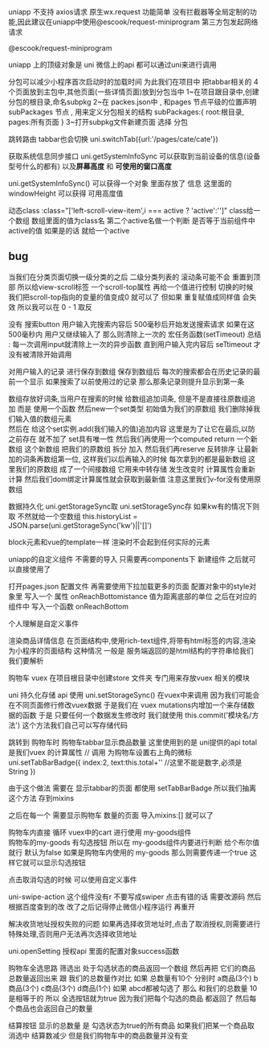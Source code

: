 uniapp 不支持 axios请求 原生wx.request 功能简单 没有拦截器等全局定制的功能,因此建议在uniapp中使用@escook/request-miniprogram	第三方包发起网络请求

@escook/request-miniprogram	

uniapp 上的顶级对象是 uni 微信上的api 都可以通过uni来进行调用


<!-- 分包 -->
分包可以减少小程序首次启动时的加载时间
为此我们在项目中 把tabbar相关的 4个页面放到主包中,其他页面(一些详情页面)放到分包当中
1~在项目跟目录中,创建分包的根目录,命名subpkg
2~在 packes.json中 , 和pages 节点平级的位置声明 subPackages 节点 , 用来定义分包相关的结构
subPackages:{
	root:根目录,
	pages:所有页面
}
3~打开subpkg文件新建页面 选择 分包

跳转路由 tabbar也会切换
uni.switchTab({url:'/pages/cate/cate'})

获取系统信息同步接口
uni.getSystemInfoSync 可以获取到当前设备的信息(设备型号什么的都有)
以及**屏幕高度** 和 **可使用的窗口高度**

uni.getSystemInfoSync() 可以获得一个对象 里面存放了 信息
这里面的windowHeight 可以获得 可用高度值

动态class
:class="['left-scroll-view-item',i === active ? 'active':'']"
class给一个数组 数组里面的值为class名 第二个active名做一个判断 是否等于当前组件中active的值
如果是的话 就给一个active 

## bug

当我们在分类页面切换一级分类的之后 二级分类列表的 滚动条可能不会 重置到顶部
所以给view-scroll标签 一个scroll-top属性  再给一个值进行控制
切换的时候 我们把scroll-top指向的变量的值变成0 就可以了 
但如果 重复赋值成同样值 会失效
所以我可以在 0 - 1 取反

<!-- 搜索防抖 -->
没有 搜索button 用户输入完搜索内容后 500毫秒后开始发送搜索请求 如果在这500毫秒内 用户又继续输入了 那么则清除上一次的 宏任务函数(setTimeout)
总结 : 每一次调用input就清除上一次的异步函数 直到用户输入完内容后 seTtimeout 才没有被清除开始调用


<!-- 搜索历史保持最新 -->
对用户输入的记录 进行保存到数组 保存到数组后 每次的搜索都会在历史记录的最前一个显示 如果搜索了以前使用过的记录 
那么那条记录则提升显示到第一条 

数组存放好词条,当用户在搜索的时候 给数组追加词条, 但是不是直接往原数组追加
而是 使用一个函数 然后new一个set类型 初始值为我们的原数组 我们删除掉我们输入值的数组元素  
然后在 给这个set实例.add(我们输入的值)追加内容 这里是为了让它在最后,以防之前存在 就不加了 set具有唯一性
然后我们再使用一个computed return 一个新数组 这个新数组 把我们的原数组 拆分 加入 然后我们再reserve 反转排序 
让最新加的词条再数组第一位,
这样我们以后再输入的时候 每次拿到的都是最新数组 
这里我们的原数组 成了一个间接数组 它用来中转存储 发生改变时 计算属性会重新计算 然后我们dom绑定计算属性就会获取到最新值
注意这里我们v-for没有使用原数组

数据持久化 
uni.getStorageSync取  uni.setStorageSync存
如果kw有的情况下则取 不然就给一个空数组
this.historyList = JSON.parse(uni.getStorageSync('kw')||'[]')

block元素和vue的template一样 渲染时不会起到任何实际的元素


uniapp的自定义组件 不需要的导入
只需要再components下 新建组件
之后就可以直接使用了


<!-- 下拉加载更多 -->
打开pages.json 配置文件 再需要使用下拉加载更多的页面 配置对象中的style对象里 
写入一个 属性 onReachBottomistance 值为距离底部的单位 
之后在对应的 组件中 写入一个函数 onReachBottom

个人理解是自定义事件


渲染商品详情信息
在页面结构中,使用rich-text组件,将带有html标签的内容,渲染为小程序的页面结构
这种情况 一般是 服务端返回的是html结构的字符串给我们 我们要解析

购物车 vuex
在项目根目录中创建store 文件夹 专门用来存放vuex 相关的模块

uni 持久化存储 api
使用 uni.setStorageSync() 
在vuex中来调用 因为我们可能会在不同页面修行修改vuex数据
于是我们在 vuex mutations内增加一个来存储数据的函数
于是 只要任何一个数据发生修改时 我们就使用 this.commit('模块名/方法') 这个方法我们自己可以写存储代码


跳转到 购物车时 购物车tabbar显示商品数量
这里使用到的是 uni提供的api
total 是我们vuex 的计算属性 
				// 调用 为购物车设置右上角的微标
				uni.setTabBarBadge({
					index:2,
					text:this.total+'' //这里不能是数字,必须是String
				})

由于这个做法 需要在 显示tabbar的页面 都使用 setTabBarBadge 所以我们抽离这个方法
存到mixins

之后在每一个 需要显示购物车 数量的页面 导入mixins:[] 就可以了


购物车内直接 循环 vuex中的cart 进行使用 my-goods组件  
购物车的my-goods 有勾选按钮 所以在 my-goods组件内要进行判断 给个布尔值就行
默认为false 如果是购物车内使用的 my-goods 那么则需要传递一个true 这样它就可以显示勾选按钮

点击取消勾选的时候 可以使用自定义事件 

uni-swipe-action 这个组件没有r 不要写成swiper
点击有错的话 需要改源码 然后根据百度查到的改
改了之后记得停止微信小程序运行 再重开

解决收货地址授权失败的问题
如果再选择收货地址时,点击了取消授权,则需要进行特殊处理,否则用户无法再次选择收货地址

uni.openSetting 授权api
里面的配置对象success函数 


购物车全选思路
筛选出 处于勾选状态的商品返回一个数组 然后再把 它们的商品总数量返回出来 跟 我们的总数量作对比
如果 总数量有10个 分别时 a商品(3个) b商品(3个) c商品(3个) d商品(1个)
如果 abcd都被勾选了 那么 和我们的总数量 10是相等于的 所以 全选按钮就为true
因为我们把每个勾选的商品 都返回了 然后每个商品也会返回自己的数量 

结算按钮 显示的总数量 是 勾选状态为true的所有商品 
如果我们把某一个商品取消选中 结算数减少 但是我们购物车中的商品数量并没有变
